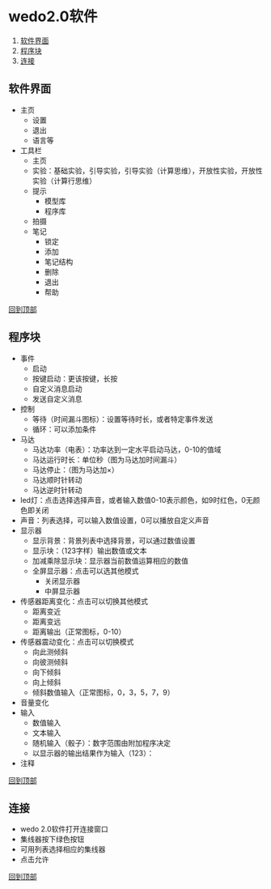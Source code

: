 
# wedo2.0软件
1. [软件界面](#软件界面)
2. [程序块](#程序块)
3. [连接](#连接)


## 软件界面
* 主页
    * 设置
    * 退出
    * 语言等
* 工具栏
    * 主页
    * 实验：基础实验，引导实验，引导实验（计算思维），开放性实验，开放性实验（计算行思维）
    * 提示
        * 模型库
        * 程序库
    * 拍摄
    * 笔记
        * 锁定
        * 添加
        * 笔记结构
        * 删除
        * 退出
        * 帮助

[回到顶部](#wedo2.0软件)

## 程序块
* 事件
    * 启动
    * 按键启动：更该按键，长按
    * 自定义消息启动
    * 发送自定义消息
* 控制
    * 等待（时间漏斗图标）：设置等待时长，或者特定事件发送
    * 循环：可以添加条件
* 马达
    * 马达功率（电表）：功率达到一定水平启动马达，0-10的值域
    * 马达运行时长：单位秒（图为马达加时间漏斗）
    * 马达停止：（图为马达加×）
    * 马达顺时针转动
    * 马达逆时针转动
* led灯：点击选择选择声音，或者输入数值0-10表示颜色，如9时红色，0无颜色即关闭
* 声音：列表选择，可以输入数值设置，0可以播放自定义声音
* 显示器
    * 显示背景：背景列表中选择背景，可以通过数值设置
    * 显示块：（123字样）输出数值或文本
    * 加减乘除显示块：显示器当前数值运算相应的数值
    * 全屏显示器：点击可以选其他模式
        * 关闭显示器
        * 中屏显示器
* 传感器距离变化：点击可以切换其他模式
    * 距离变近
    * 距离变远
    * 距离输出（正常图标，0-10）
* 传感器震动变化：点击可以切换模式
    * 向此测倾斜
    * 向彼测倾斜
    * 向下倾斜
    * 向上倾斜
    * 倾斜数值输入（正常图标，0，3，5，7，9）
* 音量变化
* 输入
    * 数值输入
    * 文本输入
    * 随机输入（骰子）：数字范围由附加程序决定
    * 以显示器的输出结果作为输入（123）：
* 注释

[回到顶部](#wedo2.0软件)

## 连接
* wedo 2.0软件打开连接窗口
* 集线器按下绿色按钮
* 可用列表选择相应的集线器
* 点击允许

[回到顶部](#wedo2.0软件)